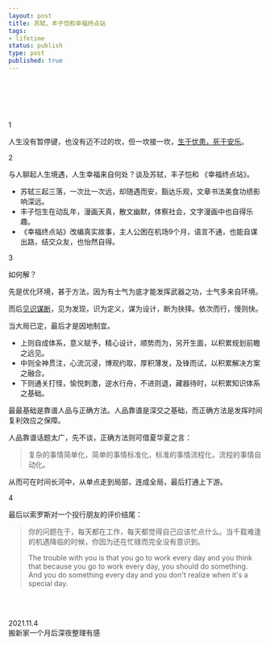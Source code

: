 ```yaml
--- 
layout: post
title: 苏轼，丰子恺和幸福终点站
tags: 
- lifetime
status: publish
type: post
published: true
---
```



<br>
<br>


<br>
<br>

1

人生没有暂停键，也没有迈不过的坎，但一坎接一坎，[生于忧患，死于安乐](https://www.wikiwand.com/en/Mencius_(book))。

2

与人聊起人生境遇，人生幸福来自何处？谈及苏轼，丰子恺和 《幸福终点站》。

* 苏轼三起三落，一次比一次远，却随遇而安，豁达乐观，文章书法美食功绩影响深远。
* 丰子恺生在动乱年，漫画天真，散文幽默，体察社会，文字漫画中也自得乐趣。
* 《幸福终点站》改编真实故事，主人公困在机场9个月，语言不通，也能自谋出路，结交众友，也怡然自得。

3

如何解？

先是优化环境，甚于方法，因为有士气为底才能发挥武器之功，士气多来自环境。

而后[见识谋断](https://www.ckmao.pro/)，见为发现，识为定义，谋为设计，断为抉择。依次而行，慢则快。

当大局已定，最后才是因地制宜。

* 上则自成体系，意义赋予，精心设计，顺势而为，另开生面，以积累规划前瞻之远见。
* 中则全神贯注，心流沉浸，博观约取，厚积薄发，及锋而试，以积累解决方案之融合。
* 下则通关打怪，愉悦刺激，逆水行舟，不进则退，藏器待时，以积累知识体系之基础。

最最基础是靠谱人品与正确方法。人品靠谱是深交之基础，而正确方法是发挥时间复利效应之保障。

人品靠谱话题太广，先不谈，正确方法则可借夏华夏之言：

> 复杂的事情简单化，简单的事情标准化，标准的事情流程化，流程的事情自动化。

从而可在时间长河中，从单点走到局部，连成全局，最后打通上下游。

4

最后以索罗斯对一个投行朋友的评价结尾：

> 你的问题在于，每天都在工作，每天都觉得自己应该忙点什么。当千载难逢的机遇降临的时候，你因为还在忙碌而完全没有意识到。
> 
> The trouble with you is that you go to work every day and you think that because you go to work every day, you should do something. And you do something every day and you don't realize when it's a special day.


<br>
<br>


2021.11.4 <br>
搬新家一个月后深夜整理有感
 <br>
 <br>





